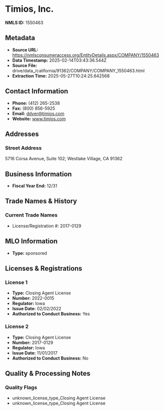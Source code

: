 # Timios, Inc.

**NMLS ID:** 1550463

## Metadata
- **Source URL:** https://nmlsconsumeraccess.org/EntityDetails.aspx/COMPANY/1550463
- **Data Timestamp:** 2025-02-14T03:43:36.544Z
- **Source File:** drive/data_/california/91362/COMPANY/COMPANY_1550463.html
- **Extraction Time:** 2025-05-27T10:24:25.642568

## Contact Information
- **Phone:** (412) 265-2538
- **Fax:** (800) 856-5925
- **Email:** ddyer@timios.com
- **Website:** www.timios.com

## Addresses
### Street Address
5716 Corsa Avenue, Suite 102; Westlake Village, CA 91362

## Business Information
- **Fiscal Year End:** 12/31

## Trade Names & History
### Current Trade Names
- License/Registration #: 2017-0129

## MLO Information
- **Type:** sponsored

## Licenses & Registrations

### License 1
- **Type:** Closing Agent License
- **Number:** 2022-0015
- **Regulator:** Iowa
- **Issue Date:** 02/02/2022
- **Authorized to Conduct Business:** Yes

### License 2
- **Type:** Closing Agent License
- **Number:** 2017-0129
- **Regulator:** Iowa
- **Issue Date:** 11/01/2017
- **Authorized to Conduct Business:** No

## Quality & Processing Notes
### Quality Flags
- unknown_license_type_Closing Agent License
- unknown_license_type_Closing Agent License
